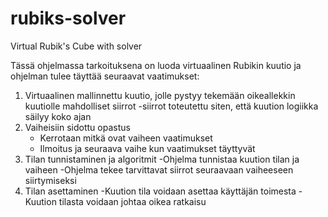 # rubiks-solver
Virtual Rubik's Cube with solver

Tässä ohjelmassa tarkoituksena on luoda virtuaalinen Rubikin kuutio ja ohjelman tulee täyttää seuraavat vaatimukset:
1) Virtuaalinen mallinnettu kuutio, jolle pystyy tekemään oikeallekkin kuutiolle mahdolliset siirrot
	-siirrot toteutettu siten, että kuution logiikka säilyy koko ajan
2) Vaiheisiin sidottu opastus
	- Kerrotaan mitkä ovat vaiheen vaatimukset
	- Ilmoitus ja seuraava vaihe kun vaatimukset täyttyvät
3) Tilan tunnistaminen ja algoritmit
	-Ohjelma tunnistaa kuution tilan ja vaiheen
	-Ohjelma tekee tarvittavat siirrot seuraavaan vaiheeseen siirtymiseksi
4) Tilan asettaminen
	-Kuution tila voidaan asettaa käyttäjän toimesta
	-Kuution tilasta voidaan johtaa oikea ratkaisu
	
